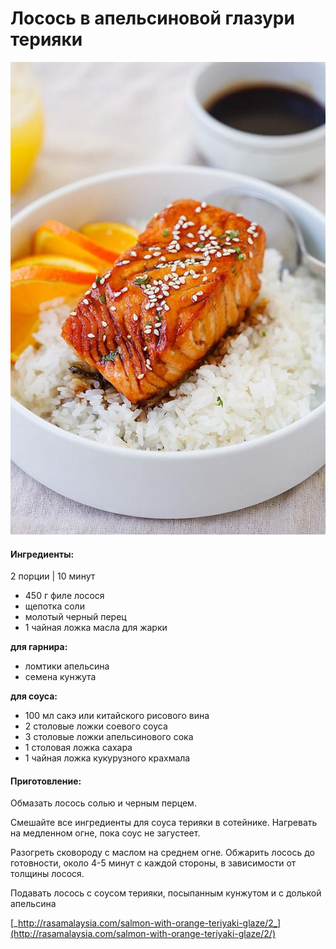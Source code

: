 # Лосось в апельсиновой глазури терияки

![](../pics/e721c66192bc6e79a84d1f0f66b7d87f-1.jpg)

#### Ингредиенты:

2 порции \| 10 минут

* 450 г филе лосося
* щепотка соли 
* молотый черный перец 
* 1 чайная ложка масла для жарки

**для гарнира:**

* ломтики апельсина
* семена кунжута

**для соуса:**

* 100 мл сакэ или китайского рисового вина
* 2 столовые ложки соевого соуса 
* 3 столовые ложки апельсинового сока 
* 1 столовая ложка сахара 
* 1 чайная ложка кукурузного крахмала 

#### Приготовление:

Обмазать лосось солью и черным перцем.

Смешайте все ингредиенты для соуса терияки в сотейнике. Нагревать на медленном огне, пока соус не загустеет.

Разогреть сковороду с маслом на среднем огне. Обжарить лосось до готовности, около 4-5 минут с каждой стороны, в зависимости от толщины лосося.

Подавать лосось с соусом терияки, посыпанным кунжутом и с долькой апельсина

[_http://rasamalaysia.com/salmon-with-orange-teriyaki-glaze/2_](http://rasamalaysia.com/salmon-with-orange-teriyaki-glaze/2/)

